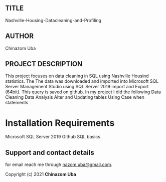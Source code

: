 ## TITLE
 Nashville-Housing-Datacleaning-and-Profiling
## AUTHOR
  Chinazom Uba
## PROJECT DESCRIPTION

This project focuses on data cleaning in SQL using Nashville Housind statistics. The The data was downloaded and imported into Microsoft SQL Server Management Studio using SQL Server 2019 import and Export (64bit). This query is saved on github.
In my project I did the following
Data Cleaning
Data Analysis
Alter and Updating tables
Using Case when statements

# Installation Requirements
Microsoft SQL Server 2019
Github
SQL basics




## Support and contact details
for email reach me through nazom.uba@gmail.com.

Copyright (c) 2021 **Chinazom Uba**


